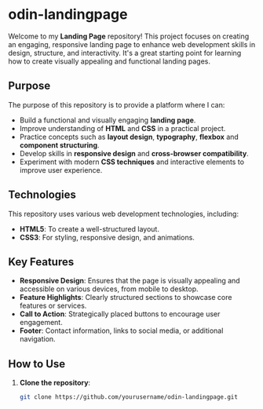 # odin-landingpage

Welcome to my **Landing Page** repository! This project focuses on creating an engaging, responsive landing page to enhance web development skills in design, structure, and interactivity. It's a great starting point for learning how to create visually appealing and functional landing pages.

## Purpose

The purpose of this repository is to provide a platform where I can:

- Build a functional and visually engaging **landing page**.
- Improve understanding of **HTML** and **CSS** in a practical project.
- Practice concepts such as **layout design**, **typography**, **flexbox**  and **component structuring**.
- Develop skills in **responsive design** and **cross-browser compatibility**.
- Experiment with modern **CSS techniques** and interactive elements to improve user experience.

## Technologies

This repository uses various web development technologies, including:

- **HTML5**: To create a well-structured layout.
- **CSS3**: For styling, responsive design, and animations.

## Key Features

- **Responsive Design**: Ensures that the page is visually appealing and accessible on various devices, from mobile to desktop.
- **Feature Highlights**: Clearly structured sections to showcase core features or services.
- **Call to Action**: Strategically placed buttons to encourage user engagement.
- **Footer**: Contact information, links to social media, or additional navigation.

## How to Use

1. **Clone the repository**:
   ```bash
   git clone https://github.com/yourusername/odin-landingpage.git

